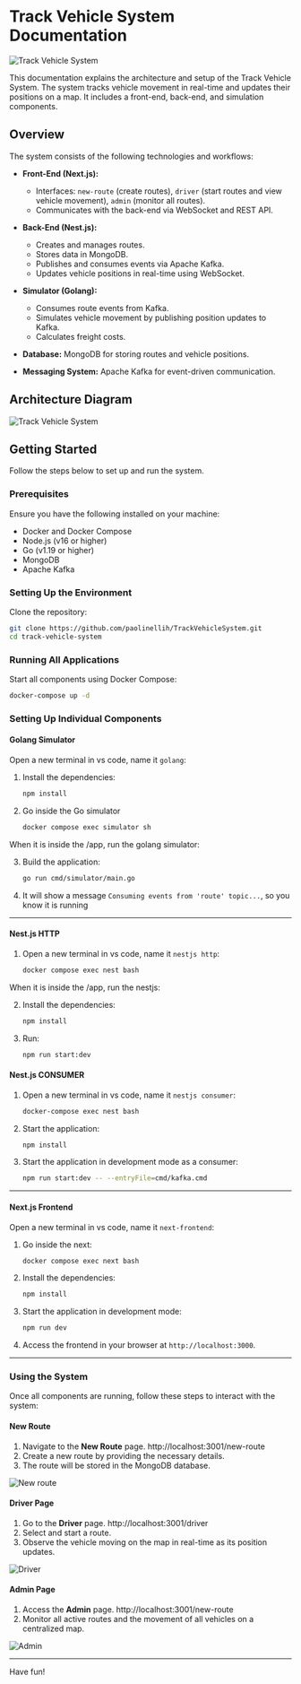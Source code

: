 # Track Vehicle System Documentation

![Track Vehicle System](https://www.convexiconindia.com/wp-content/uploads/2021/01/How-do-GPS-and-GIS-work-together-in-vehicle-tracking-system-1.jpg)


This documentation explains the architecture and setup of the Track Vehicle System. The system tracks vehicle movement in real-time and updates their positions on a map. It includes a front-end, back-end, and simulation components.

## Overview

The system consists of the following technologies and workflows:

- **Front-End (Next.js):**
  - Interfaces: `new-route` (create routes), `driver` (start routes and view vehicle movement), `admin` (monitor all routes).
  - Communicates with the back-end via WebSocket and REST API.

- **Back-End (Nest.js):**
  - Creates and manages routes.
  - Stores data in MongoDB.
  - Publishes and consumes events via Apache Kafka.
  - Updates vehicle positions in real-time using WebSocket.

- **Simulator (Golang):**
  - Consumes route events from Kafka.
  - Simulates vehicle movement by publishing position updates to Kafka.
  - Calculates freight costs.

- **Database:** MongoDB for storing routes and vehicle positions.

- **Messaging System:** Apache Kafka for event-driven communication.

## Architecture Diagram

![Track Vehicle System](https://github.com/paolinellih/tracking-vehicle-system/blob/main/SAFC.png)

## Getting Started

Follow the steps below to set up and run the system.

### Prerequisites

Ensure you have the following installed on your machine:

- Docker and Docker Compose
- Node.js (v16 or higher)
- Go (v1.19 or higher)
- MongoDB
- Apache Kafka

### Setting Up the Environment

Clone the repository:

```bash
git clone https://github.com/paolinellih/TrackVehicleSystem.git
cd track-vehicle-system
```

### Running All Applications

Start all components using Docker Compose:

```bash
docker-compose up -d
```

### Setting Up Individual Components

#### Golang Simulator
Open a new terminal in vs code, name it `golang`:

1. Install the dependencies:
   ```bash
   npm install 
   ```

2. Go inside the Go simulator
    ```bash
    docker compose exec simulator sh
    ```

When it is inside the /app, run the golang simulator:

3. Build the application:
   ```bash
   go run cmd/simulator/main.go 
   ```

4. It will show a message `Consuming events from 'route' topic...`, so you know it is running

------------------------------------------------------------------------------------------------

#### Nest.js HTTP

1. Open a new terminal in vs code, name it `nestjs http`:
   ```bash
   docker compose exec nest bash
   ```
When it is inside the /app, run the nestjs:

2. Install the dependencies:
   ```bash
   npm install
   ```
   
3. Run:
   ```bash
   npm run start:dev
   ```

#### Nest.js CONSUMER

1. Open a new terminal in vs code, name it `nestjs consumer`:
   ```bash
   docker-compose exec nest bash
   ```

2. Start the application:
   ```bash
   npm install
   ```
   
3. Start the application in development mode as a consumer:
   ```bash
   npm run start:dev -- --entryFile=cmd/kafka.cmd
   ```

------------------------------------------------------------------------------------------------

#### Next.js Frontend
Open a new terminal in vs code, name it `next-frontend`:

1. Go inside the next:
   ```bash
   docker compose exec next bash
   ```

2. Install the dependencies:
   ```bash
   npm install
   ```

2. Start the application in development mode:
   ```bash
   npm run dev
   ```

3. Access the frontend in your browser at `http://localhost:3000`.

------------------------------------------------------------------------------------------------

### Using the System

Once all components are running, follow these steps to interact with the system:

#### New Route
1. Navigate to the **New Route** page. http://localhost:3001/new-route
2. Create a new route by providing the necessary details.
3. The route will be stored in the MongoDB database.

![New route](https://github.com/paolinellih/tracking-vehicle-system/blob/main/AddRoute.png)

#### Driver Page
1. Go to the **Driver** page. http://localhost:3001/driver
2. Select and start a route.
3. Observe the vehicle moving on the map in real-time as its position updates.

![Driver](https://github.com/paolinellih/tracking-vehicle-system/blob/main/StartRoute.png)

#### Admin Page
1. Access the **Admin** page. http://localhost:3001/new-route
2. Monitor all active routes and the movement of all vehicles on a centralized map.

![Admin](https://github.com/paolinellih/tracking-vehicle-system/blob/main/AdminRoutes.png)

---

Have fun!

